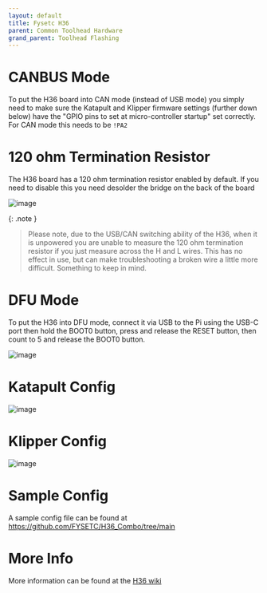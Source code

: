 ```yaml
---
layout: default 
title: Fysetc H36
parent: Common Toolhead Hardware
grand_parent: Toolhead Flashing
---
```


# CANBUS Mode

To put the H36 board into CAN mode (instead of USB mode) you simply need to make sure the Katapult and Klipper firmware settings (further down below) have the 
"GPIO pins to set at micro-controller startup" set correctly. For CAN mode this needs to be `!PA2`


# 120 ohm Termination Resistor

The H36 board has a 120 ohm termination resistor enabled by default. If you need to disable this you need desolder the bridge on the back of the board

![image](https://github.com/user-attachments/assets/3505af56-8d9d-49ba-8dbe-2e897df7f66e)

{: .note }
> Please note, due to the USB/CAN switching ability of the H36, when it is unpowered you are unable to measure the 120 ohm termination resistor if you just measure across the H and L wires.
> This has no effect in use, but can make troubleshooting a broken wire a little more difficult. Something to keep in mind.


# DFU Mode

To put the H36 into DFU mode, connect it via USB to the Pi using the USB-C port then hold the BOOT0 button, press and release the RESET button, then count to 5 and release the BOOT0 button.

![image](https://github.com/user-attachments/assets/cdc62cf8-e926-4f4d-9c99-6f8d047b4db3)




# Katapult Config

![image](https://github.com/user-attachments/assets/b52db77f-6cc2-4866-a600-ef67f8ae250e)



# Klipper Config

![image](https://github.com/user-attachments/assets/0ee6c2c9-90ba-4ab6-a108-068d3660130e)




# Sample Config

A sample config file can be found at [https://github.com/FYSETC/H36_Combo/tree/main
](https://github.com/FYSETC/H36_Combo/tree/main)

# More Info

More information can be found at the [H36 wiki](https://wiki.fysetc.com/H36_Combo/)
